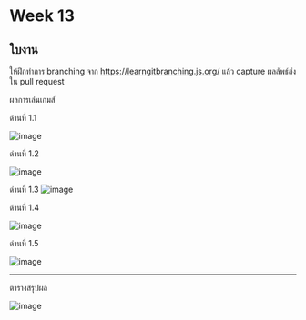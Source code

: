 # Week 13 #

## ใบงาน

ให้ฝึกทำการ branching  จาก  https://learngitbranching.js.org/ แล้ว capture ผลลัพธ์ส่งใน pull request

ผลการเล่นเกมส์

ด่านที่ 1.1 

![image](https://user-images.githubusercontent.com/92082233/143496300-414bb5d4-1dc2-4f07-b007-94698d280795.png)

ด่านที่ 1.2

![image](https://user-images.githubusercontent.com/92082233/143496324-53b1d18c-867f-49a1-a394-ba60e9ca6ac9.png)


ด่านที่ 1.3
![image](https://user-images.githubusercontent.com/92082233/143496362-f69bc49f-0775-4c48-a319-e1fbd1237953.png)

ด่านที่ 1.4

![image](https://user-images.githubusercontent.com/92082233/143496399-23d75a9f-77a4-43ec-a965-e5e2ba818568.png)

ด่านที่ 1.5

![image](https://user-images.githubusercontent.com/92082233/143496429-0137e89e-746a-4e26-9b3a-c54691c58446.png)

---
ตารางสรุปผล

![image](https://user-images.githubusercontent.com/92082233/143496467-7657e9d8-0a5a-4a53-afe0-1db349046eaf.png)
